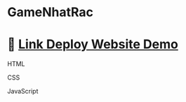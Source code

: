 # GameNhatRac

# 🌟 [Link Deploy Website Demo](https://anhtuan38.github.io/GameNhatRac)

<p>HTML</p>
<p>CSS</p>
<p>JavaScript</p>
